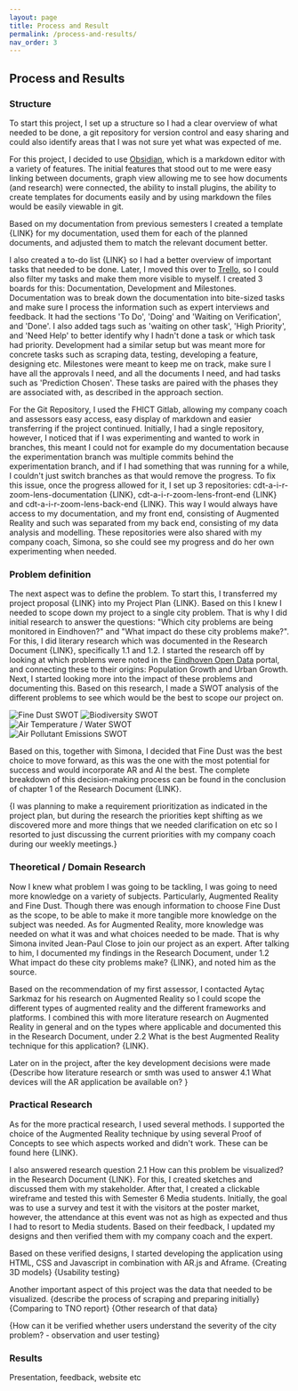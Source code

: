 ```yaml
---
layout: page
title: Process and Result
permalink: /process-and-results/
nav_order: 3
---
```

## Process and Results
### Structure
To start this project, I set up a structure so I had a clear overview of what needed to be done, a git repository for version control and easy sharing and could also identify areas that I was not sure yet what was expected of me.

For this project, I decided to use [Obsidian](https://obsidian.md/), which is a markdown editor with a variety of features. The initial features that stood out to me were easy linking between documents, graph view allowing me to see how documents (and research) were connected, the ability to install plugins, the ability to create templates for documents easily and by using markdown the files would be easily viewable in git. 

Based on my documentation from previous semesters I created a template {LINK} for my documentation, used them for each of the planned documents, and adjusted them to match the relevant document better. 

I also created a to-do list {LINK} so I had a better overview of important tasks that needed to be done. Later, I moved this over to [Trello](https://trello.com), so I could also filter my tasks and make them more visible to myself. I created 3 boards for this: Documentation, Development and Milestones.  Documentation was to break down the documentation into bite-sized tasks and make sure I process the information such as expert interviews and feedback. It had the sections 'To Do', 'Doing' and 'Waiting on Verification', and 'Done'. I also added tags such as 'waiting on other task', 'High Priority', and 'Need Help' to better identify why I hadn't done a task or which task had priority. Development had a similar setup but was meant more for concrete tasks such as scraping data, testing, developing a feature, designing etc. Milestones were meant to keep me on track, make sure I have all the approvals I need, and all the documents I need, and had tasks such as 'Prediction Chosen'. These tasks are paired with the phases they are associated with, as described in the approach section.

For the Git Repository, I used the FHICT Gitlab, allowing my company coach and assessors easy access, easy display of markdown and easier transferring if the project continued. Initially, I had a single repository, however, I noticed that if I was experimenting and wanted to work in branches, this meant I could not for example do my documentation because the experimentation branch was multiple commits behind the experimentation branch, and if I had something that was running for a while, I couldn't just switch branches as that would remove the progress. To fix this issue, once the progress allowed for it, I set up 3 repositories: cdt-a-i-r-zoom-lens-documentation {LINK}, cdt-a-i-r-zoom-lens-front-end {LINK} and cdt-a-i-r-zoom-lens-back-end {LINK}. This way I would always have access to my documentation, and my front end, consisting of Augmented Reality and such was separated from my back end, consisting of my data analysis and modelling. These repositories were also shared with my company coach, Simona, so she could see my progress and do her own experimenting when needed.

### Problem definition
The next aspect was to define the problem. To start this, I transferred my project proposal {LINK} into my Project Plan {LINK}. Based on this I knew I needed to scope down my project to a single city problem. That is why I did initial research to answer the questions:  "Which city problems are being monitored in Eindhoven?" and "What impact do these city problems make?". For this, I did literary research which was documented in the Research Document {LINK}, specifically 1.1 and 1.2. I started the research off by looking at which problems were noted in the [Eindhoven Open Data](https://data.eindhoven.nl/pages/home/) portal, and connecting these to their origins: Population Growth and Urban Growth. Next, I started looking more into the impact of these problems and documenting this. Based on this research, I made a SWOT analysis of the different problems to see which would be the best to scope our project on.

![Fine Dust SWOT](https://git.fhict.nl/I428513/cdt-a-i-r-zoom-lens-documentation/-/raw/main/Copy%20paste%20images/swot/fine-dust-swot.png) 
![Biodiversity SWOT](https://git.fhict.nl/I428513/cdt-a-i-r-zoom-lens-documentation/-/raw/main/Copy%20paste%20images/swot/biodiversity-swot.png)  
![Air Temperature / Water SWOT](https://git.fhict.nl/I428513/cdt-a-i-r-zoom-lens-documentation/-/raw/main/Copy%20paste%20images/swot/Airtemp-water-swot.png)  
![Air Pollutant Emissions SWOT](https://git.fhict.nl/I428513/cdt-a-i-r-zoom-lens-documentation/-/raw/main/Copy%20paste%20images/swot/air-pollutant-emissions-swot.png)

Based on this, together with Simona, I decided that Fine Dust was the best choice to move forward, as this was the one with the most potential for success and would incorporate AR and AI the best. The complete breakdown of this decision-making process can be found in the conclusion of chapter 1 of the Research Document {LINK}.

{I was planning to make a requirement prioritization as indicated in the project plan, but during the research the priorities kept shifting as we discovered more and more things that we needed clarification on etc so I resorted to just discussing the current priorities with my company coach during our weekly meetings.}

### Theoretical / Domain Research
Now I knew what problem I was going to be tackling, I was going to need more knowledge on a variety of subjects. Particularly, Augmented Reality and Fine Dust. Though there was enough information to choose Fine Dust as the scope, to be able to make it more tangible more knowledge on the subject was needed. As for Augmented Reality, more knowledge was needed on what it was and what choices needed to be made. That is why Simona invited Jean-Paul Close to join our project as an expert. After talking to him, I documented my findings in the Research Document, under 1.2 What impact do these city problems make? {LINK}, and noted him as the source. 

Based on the recommendation of my first assessor, I contacted Aytaç Sarkmaz for his research on Augmented Reality so I could scope the different types of augmented reality and the different frameworks and platforms. I combined this with more literature research on Augmented Reality in general and on the types where applicable and documented this in the Research Document, under 2.2 What is the best Augmented Reality technique for this application? {LINK}.

Later on in the project, after the key development decisions were made {Describe how literature research or smth was used to answer 4.1 What devices will the AR application be available on?  }

### Practical Research
As for the more practical research, I used several methods. I supported the choice of the Augmented Reality technique by using several Proof of Concepts to see which aspects worked and didn't work. These can be found here {LINK}.

I also answered research question 2.1 How can this problem be visualized? in the Research Document {LINK}. For this, I created sketches and discussed them with my stakeholder. After that, I created a clickable wireframe and tested this with Semester 6 Media students. Initially, the goal was to use a survey and test it with the visitors at the poster market, however, the attendance at this event was not as high as expected and thus I had to resort to Media students. Based on their feedback, I updated my designs and then verified them with my company coach and the expert.

Based on these verified designs, I started developing the application using HTML, CSS and Javascript in combination with AR.js and Aframe.
{Creating 3D models}
{Usability testing}

Another important aspect of this project was the data that needed to be visualized.
{describe the process of scraping and preparing initially}
{Comparing to TNO report}
{Other research of that data}

{How can it be verified whether users understand the severity of the city problem? - observation and user testing}

### Results
Presentation, feedback, website etc
